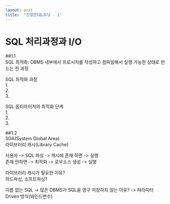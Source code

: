 ```yaml
---
layout: post
title:  "친절한SQL튜닝 - 1"
---
```


# SQL 처리과정과 I/O
##1.1  
SQL 최적화: DBMS 내부에서 프로시저를 작성하고 컴파일해서 실행 가능한 상태로 만드는 전 과정  
  
SQL 최적화 과정  
1.  
2.  
3.  

  
SQL 옵티마이저의 최적화 단계  
1.  
2.  
3.  

  
##1.2  
SGA(System Global Area)  
라이브러리 캐시(Library Cache)  


사용자 -> SQL 파싱 -> 캐시에 존재 하면   -> 실행  
                         존재 안하면 -> 최적화 -> 로우소스 생성 -> 실행  

  
라이브러리 캐시가 필요한 이유?  
하드파싱, 소프트파싱?  
  
이름 없는 SQL -> 많은 DBMS가 SQL을 영구 저장하지 않는 이유? -> 파라미터 Driven 방식(바인드변수)  
